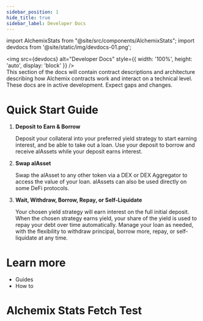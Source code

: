 ```yaml
---
sidebar_position: 1
hide_title: true
sidebar_label: Developer Docs
---
```


import AlchemixStats from "@site/src/components/AlchemixStats";
import devdocs from '@site/static/img/devdocs-01.png';

<img src={devdocs} alt="Developer Docs" style={{ width: '100%', height: 'auto', display: 'block' }} />
\
This section of the docs will contain contract descriptions and architecture describing how Alchemix contracts work and interact on a technical level. These docs are in active development. Expect gaps and changes.

# Quick Start Guide

1. **Deposit to Earn & Borrow**

   Deposit your collateral into your preferred yield strategy to start earning interest, and be able to take out a loan. Use your deposit to borrow and receive alAssets while your deposit earns interest.

2. **Swap alAsset**

   Swap the alAsset to any other token via a DEX or DEX Aggregator to access the value of your loan. alAssets can also be used directly on some DeFi protocols.

3. **Wait, Withdraw, Borrow, Repay, or Self-Liquidate**

   Your chosen yield strategy will earn interest on the full initial deposit. When the chosen strategy earns yield, your share of the yield is used to repay your debt over time automatically. Manage your loan as needed, with the flexibility to withdraw principal, borrow more, repay, or self-liquidate at any time.

# Learn more

- Guides
- How to

# Alchemix Stats Fetch Test

<AlchemixStats />
